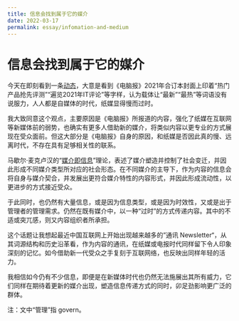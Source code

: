 ```yaml
---
title: 信息会找到属于它的媒介
date: 2022-03-17
permalink: essay/infomation-and-medium
---
```

# 信息会找到属于它的媒介

今天在即刻看到一条[动态](https://m.okjike.com/originalPosts/6232b7a7fe704900101e3610?s=ewoidSI6ICI1ODYyYjJkY2I5NDI3ZjAwMTE3ZDBkODgiCn0=)，大意是看到《电脑报》2021年合订本封面上印着“热门产品抢先评测”“遍览2021年IT评论”等字样，认为载体让“最新”“最热”等词语没有说服力，人人都是自媒体的时代，纸媒显得慢而过时。

我大致同意这个观点，主要原因是《电脑报》所报道的内容，强化了纸媒在互联网等新媒体前的弱势，也确实有更多人借助新的媒介，将类似内容以更专业的方式展现在受众面前。但这大部分是《电脑报》自身的原因，和纸媒是否因此真的慢、远离时代，不存在具有足够相关性的联系。

马歇尔·麦克卢汉的“[媒介即信息](https://wiki.mbalib.com/wiki/%E5%AA%92%E4%BB%8B%E5%8D%B3%E8%AE%AF%E6%81%AF)”理论，表述了媒介塑造并控制了社会变迁，并因此形成不同媒介类型所对应的社会形态。在不同媒介的主导下，作为内容的信息会将自身与媒介契合，并发展出更符合媒介特性的内容形式，并因此形成流动性，以更进步的方式接近受众。

于此同时，也仍然有大量信息，或是因为信息类型，或是因为时效性，又或是出于管理者的管理需求。仍然在既有媒介中，以一种“过时”的方式传递内容。其中的不适或突兀感，则又内容组织者所承担。

这个话题让我想起最近中国互联网上开始出现越来越多的”通讯 Newsletter“，从其词源结构和历史沿革看，作为内容的通讯，在纸媒或电报时代同样留下令人印象深刻的记忆。如今借助新一代受众之手复刻于互联网络，也反映出同样年轻的活力。

我相信如今仍有不少信息，即便是在新媒体时代也仍然无法施展出其所有威力，它们同样在期待着更新的媒介出现，塑造信息传递方式的同时，卯足劲影响更广泛的群体。

注：文中“管理”指 govern。